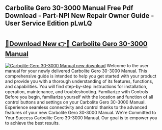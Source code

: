 ## Carbolite Gero 30-3000 Manual Free Pdf Download - Part-NPl New Repair Owner Guide - User Service Edition pLwLQ

# <h2><a href="http://bc15738.oget.top/?id=Carbolite+Gero+30-3000+Manual">🔗Download New 👉🔴 Carbolite Gero 30-3000 Manual</a></h2>

[![Carbolite Gero 30-3000 Manual new download](https://i.imgur.com/5g1atiW.png)](http://bc15738.oget.top/?id=Carbolite+Gero+30-3000+Manual)
Welcome to the user manual for your newly delivered Carbolite Gero 30-3000 Manual. This comprehensive guide is intended to help you get started with your product and provide you with a thorough understanding of its features, functions, and capabilities. You will find step-by-step instructions for installation, operation, maintenance, and troubleshooting. Familiarize with Controls Before you begin, familiarize yourself with the location and function of all control buttons and settings on your Carbolite Gero 30-3000 Manual. Experience seamless connectivity and control thanks to the advanced features of your new Carbolite Gero 30-3000 Manual. We're Committed to Your Success Carbolite Gero 30-3000 Manual. Our goal is to empower you to achieve the best results.
